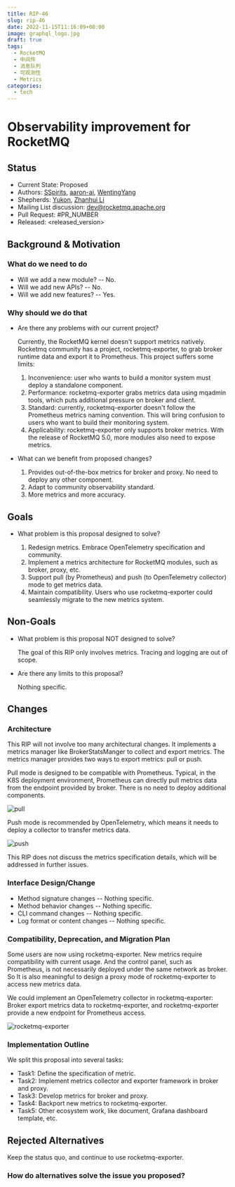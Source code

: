 ```yaml
---
title: RIP-46
slug: rip-46
date: 2022-11-15T11:16:09+08:00
image: graphql_logo.jpg
draft: true
tags:
  - RocketMQ
  - 中间件
  - 消息队列
  - 可观测性
  - Metrics
categories:
  - tech
---
```


# Observability improvement for RocketMQ

## Status

- Current State: Proposed
- Authors: [SSpirits](https://github.com/ShadowySpirits), [aaron-ai](https://github.com/aaron-ai), [WentingYang](https://github.com/yangwenting-ywt)
- Shepherds: [Yukon](https://github.com/zhouxinyu), [Zhanhui Li](https://github.com/lizhanhui)
- Mailing List discussion: [dev@rocketmq.apache.org](mailto:dev@rocketmq.apache.org)
- Pull Request: #PR_NUMBER
- Released: <released_version>

## Background & Motivation

### What do we need to do

- Will we add a new module? -- No.
- Will we add new APIs? -- No.
- Will we add new features? -- Yes.

### Why should we do that

- Are there any problems with our current project?

  Currently, the RocketMQ kernel doesn't support metrics natively. Rocketmq community has a project, rocketmq-exporter, to grab broker runtime data and export it to Prometheus. This project suffers some limits:

  1. Inconvenience: user who wants to build a monitor system must deploy a standalone component.
  2. Performance: rocketmq-exporter grabs metrics data using mqadmin tools, which puts additional pressure on broker and client.
  3. Standard: currently, rocketmq-exporter doesn't follow the Prometheus metrics naming convention. This will bring confusion to users who want to build their monitoring system.
  4. Applicability: rocketmq-exporter only supports broker metrics. With the release of RocketMQ 5.0, more modules also need to expose metrics.

- What can we benefit from proposed changes?

  1. Provides out-of-the-box metrics for broker and proxy. No need to deploy any other component.
  2. Adapt to community observability standard.
  3. More metrics and more accuracy.

## Goals

- What problem is this proposal designed to solve?

  1. Redesign metrics. Embrace OpenTelemetry specification and community.
  2. Implement a metrics architecture for RocketMQ modules, such as broker, proxy, etc.
  3. Support pull (by Prometheus) and push (to OpenTelemetry collector) mode to get metrics data.
  4. Maintain compatibility. Users who use rocketmq-exporter could seamlessly migrate to the new metrics system.

## Non-Goals

- What problem is this proposal NOT designed to solve?

  The goal of this RIP only involves metrics. Tracing and logging are out of scope.

- Are there any limits to this proposal?

  Nothing specific.

## Changes

### Architecture

This RIP will not involve too many architectural changes. It implements a metrics manager like BrokerStatsManger to collect and export metrics. The metrics manager provides two ways to export metrics: pull or push. 

Pull mode is designed to be compatible with Prometheus. Typical, in the K8S deployment environment, Prometheus can directly pull metrics data from the endpoint provided by broker. There is no need to deploy additional components.

![pull](metrics-pull.png)

Push mode is recommended by OpenTelemetry, which means it needs to deploy a collector to transfer metrics data.

![push](metrics-push.png)

This RIP does not discuss the metrics specification details, which will be addressed in further issues.

### Interface Design/Change

- Method signature changes -- Nothing specific.
- Method behavior changes -- Nothing specific.
- CLI command changes -- Nothing specific.
- Log format or content changes -- Nothing specific.

### Compatibility, Deprecation, and Migration Plan

Some users are now using rocketmq-exporter. New metrics require compatibility with current usage. And the control panel, such as Prometheus, is not necessarily deployed under the same network as broker. So It is also meaningful to design a proxy mode of rocketmq-exporter to access new metrics data.

We could implement an OpenTelemetry collector in rocketmq-exporter: Broker export metrics data to rocketmq-exporter, and rocketmq-exporter provide a new endpoint for Prometheus access.

![rocketmq-exporter](rocketmq-exporter.png)

### Implementation Outline

We split this proposal into several tasks:

- Task1: Define the specification of metric.
- Task2: Implement metrics collector and exporter framework in broker and proxy.
- Task3: Develop metrics for broker and proxy.
- Task4: Backport new metrics to rocketmq-exporter.
- Task5: Other ecosystem work, like document, Grafana dashboard template, etc.

## Rejected Alternatives

Keep the status quo, and continue to use rocketmq-exporter.

### How do alternatives solve the issue you proposed?
